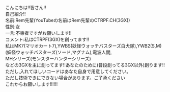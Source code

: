 こんにちは!!皆さん!!<br>自己紹介!!<br>
名前:Rem先輩(YouTubeの名前はRem先輩のCTRPF.CH(3GX))<br>
性別:女<br>
一言:不束者ですがお願いします!!<br>
コメント:私はCTRPF(3GX)を創ってます!!<br>
私はMK7(マリオカート7),YWBS(妖怪ウォッチバスターズ白犬隊),YWB2(S,M)(妖怪ウォッチバスターズ(ソード,マグナム),電波人間,<br>
MHシリーズ(モンスターハンターシリーズ)<br>
などの3GXを主に創ってます!!あなたのために(普段創ってる3GX以外)創ります!!ただし,入れてほしいコードはあなた自身で用意してください。<br>ただし技術できにできない場合があります。ご了承ください<br>
これからお願いします!!!!!!
